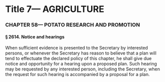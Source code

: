 
# Title 7— AGRICULTURE
### CHAPTER 58— POTATO RESEARCH AND PROMOTION
#### § 2614. Notice and hearings

When sufficient evidence is presented to the Secretary by interested persons, or whenever the Secretary has reason to believe that a plan will tend to effectuate the declared policy of this chapter, he shall give due notice and opportunity for a hearing upon a proposed plan. Such hearing may be requested by any interested person, including the Secretary, when the request for such hearing is accompanied by a proposal for a plan.
